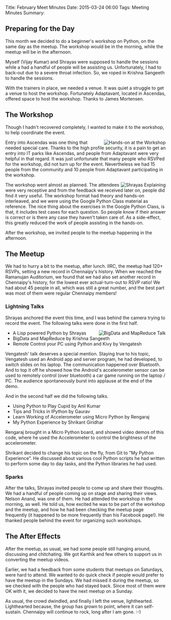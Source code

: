 Title: February Meet Minutes
Date: 2015-03-24 06:00
Tags: Meeting Minutes
Summary: <img src="http://photos2.meetupstatic.com/photos/event/8/2/c/c/global_434733484.jpeg" alt=""/> <img src="http://photos4.meetupstatic.com/photos/event/8/2/d/e/global_434733502.jpeg" alt=""/> <img src="http://photos3.meetupstatic.com/photos/event/c/1/9/6/global_434869558.jpeg" alt=""/>


## Preparing for the Day

This month we decided to do a beginner's workshop on Python, on the
same day as the meetup. The workshop would be in the morning, while
the meetup will be in the afternoon.

Myself (Vijay Kumar) and Shrayas were supposed to handle the sessions
while a had a handful of people will be assisting us. Unfortunately, I
had to back-out due to a severe throat infection. So, we roped in
Krishna Sangeeth to handle the sessions.

With the trainers in place, we needed a venue. It was quiet a struggle
to get a venue to host the workshop. Fortunately Adaptavant, located
in Ascendas, offered space to host the workshop. Thanks to James
Mortensen.

## The Workshop

Though I hadn't recovered completely, I wanted to make it to the
workshop, to help coordinate the event.

<a
href="http://photos2.meetupstatic.com/photos/event/8/2/c/c/600_434733484.jpeg">
<img
src="http://photos2.meetupstatic.com/photos/event/8/2/c/c/event_434733484.jpeg"
alt="Hands-on at the Workshop" style="float:right"/></a>

Entry into Ascendas was one thing that needed special care. Thanks to
the high profile security, it is a pain to get an entry into IT parks
like Ascendas, and people from Adaptavant were very helpful in that
regard. It was just unfortunate that many people who RSVPed for the
workshop, did not turn up for the event. Nevertheless we had 15 people
from the community and 10 people from Adaptavant participating in the
workshop.

<a
href="http://photos2.meetupstatic.com/photos/event/8/2/d/e/600_434733502.jpeg">
<img
src="http://photos4.meetupstatic.com/photos/event/8/2/d/e/event_434733502.jpeg"
alt="Shrayas Explaining" style="float:right; clear:both"/></a>

The workshop went almost as planned. The attendees were very receptive
and from the feedback we received later on, people did find it very
useful. The workshop format had theory and hands-on interleaved, and
we were using the Google Python Class material as reference. The nice
thing about the exercises in the Google Python Class, is that, it
includes test cases for each question. So people know if their answer
is correct or is there any case they haven't taken care of. As a
side-effect, this greatly reduced the work of people assisting in the
hands-on.

After the workshop, we invited people to the meetup happening in the
afternoon.

## The Meetup

We had to hurry a bit to the meetup, after lunch. IIRC, the meetup had
120+ RSVPs, setting a new record in Chennaipy's history. When we
reached the Ramanujan Auditorium, we found that we had also set
another record in Chennaipy's history, for the lowest ever
actual-turn-out to RSVP ratio! We had about 45 people in all, which
was still a great number, and the best part was most of them were
regular Chennaipy members!

### Lightning Talks

Shrayas anchored the event this time, and I was behind the camera
trying to record the event. The following talks were done in the first
half.

<a
href="http://photos3.meetupstatic.com/photos/event/c/1/9/6/600_434869558.jpeg">
<img
src="http://photos3.meetupstatic.com/photos/event/c/1/9/6/event_434869558.jpeg"
alt="BigData and MapReduce Talk" style="float:right"></a>

  * A Lisp powered Python by Shrayas
  * BigData and MapReduce by Krishna Sangeeth
  * Remote Control your PC using Python and Kivy by Vengatesh

Vengatesh' talk deserves a special mention. Staying true to his topic,
Vengatesh used an Android app and server program, he had developed, to
switch slides on his laptop. The communication happened over
Bluetooth. And to top it off he showed how the Android's accelerometer
sensor can be used to remotely control (over bluetooth) a car game
running on the laptop / PC. The audience spontaneously burst into
applause at the end of the demo.

And in the second half we did the following talks.

  * Using Python to Play Cupid by Anil Kumar
  * Tips and Tricks in IPython by Gaurav
  * Learn Working of Accelerometer using Micro Python by Rengaraj
  * My Python Experience by Shrikant Giridhar

Rengaraj brought in a Micro Python board, and showed video demos of
this code, where he used the Accelerometer to control the brightness
of the accelerometer.

Shrikant decided to change his topic on the fly, from Git to "My
Python Experience". He discussed about various cool Python scripts he
had written to perform some day to day tasks, and the Python libraries
he had used.

### Sparks

After the talks, Shrayas invited people to come up and share their
thoughts. We had a handful of people coming up on stage and sharing
their views. Nelson Anand, was one of them. He had attended the
workshop in the morning, as well. He told us, how excited he was to be
part of the workshop and the meetup, and how he had been checking the
meetup page frequently (it happened to be more frequently than his
Facebook page!). He thanked people behind the event for organizing
such workshops.

## The After Effects

After the meetup, as usual, we had some people still hanging around,
discussing and chitchating. We got Karthik and few others to support
us in converting the meetup videos.

Earlier, we had a feedback from some students that meetups on
Saturdays, were hard to attend. We wanted to do quick check if people
would prefer to have the meetup in the Sundays. We had missed it
during the meetup, so we checked with the people who had stayed back.
Since most of them were OK with it, we decided to have the next meetup
on a Sunday.

As usual, the crowd dwindled, and finally I left the venue,
lighthearted. Lighthearted because, the group has grown to point,
where it can self-sustain. Chennaipy will continue to rock, long after
I am gone. :-)
